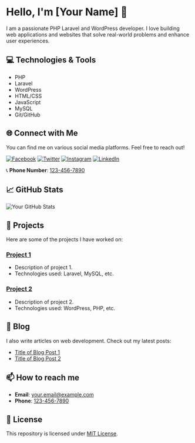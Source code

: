 # Hello, I'm [Your Name] 👋

I am a passionate PHP Laravel and WordPress developer. I love building web applications and websites that solve real-world problems and enhance user experiences.

## 💻 Technologies & Tools

- PHP
- Laravel
- WordPress
- HTML/CSS
- JavaScript
- MySQL
- Git/GitHub

## 🌐 Connect with Me

You can find me on various social media platforms. Feel free to reach out!

[![Facebook](https://upload.wikimedia.org/wikipedia/commons/5/51/Facebook_f_logo_%282019%29.svg)](https://www.facebook.com/yourpage) [![Twitter](https://upload.wikimedia.org/wikipedia/en/6/60/Twitter_Logo_as_of_2021.svg)](https://twitter.com/yourprofile) [![Instagram](https://upload.wikimedia.org/wikipedia/commons/a/a5/Instagram_icon.png)](https://www.instagram.com/yourprofile) [![LinkedIn](https://upload.wikimedia.org/wikipedia/commons/c/ca/LinkedIn_logo_initials.png)](https://www.linkedin.com/in/yourprofile)

📞 **Phone Number**: [123-456-7890](tel:+1234567890)

## 📈 GitHub Stats

![Your GitHub Stats](https://github-readme-stats.vercel.app/api?username=yourusername&show_icons=true&theme=radical)

## 🚀 Projects

Here are some of the projects I have worked on:

### [Project 1](https://github.com/yourusername/project1)
- Description of project 1.
- Technologies used: Laravel, MySQL, etc.

### [Project 2](https://github.com/yourusername/project2)
- Description of project 2.
- Technologies used: WordPress, PHP, etc.

## 📝 Blog

I also write articles on web development. Check out my latest posts:

- [Title of Blog Post 1](https://yourblog.com/post1)
- [Title of Blog Post 2](https://yourblog.com/post2)

## 📫 How to reach me

- **Email**: [your.email@example.com](mailto:your.email@example.com)
- **Phone**: [123-456-7890](tel:+1234567890)

## 📜 License

This repository is licensed under [MIT License](LICENSE).

